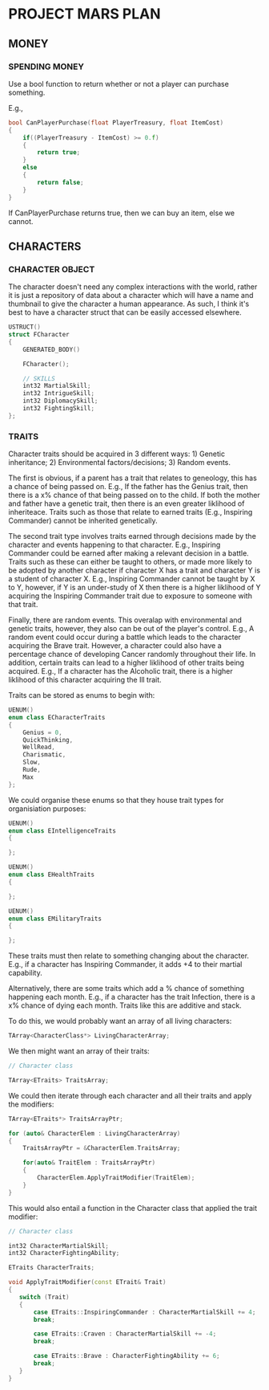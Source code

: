 # PROJECT MARS PLAN


## MONEY
### SPENDING MONEY

Use a bool function to return whether or not a player can purchase something. 

E.g., 
```C++
bool CanPlayerPurchase(float PlayerTreasury, float ItemCost)
{
    if((PlayerTreasury - ItemCost) >= 0.f)
    {
        return true;
    }
    else
    {
        return false;
    }
}
```

If CanPlayerPurchase returns true, then we can buy an item, else we cannot.


## CHARACTERS 

### CHARACTER OBJECT

The character doesn't need any complex interactions with the world, rather it is
just a repository of data about a character which will have a name and thumbnail 
to give the character a human appearance. As such, I think it's best to have a
character struct that can be easily accessed elsewhere.
```C++
USTRUCT()
struct FCharacter
{
    GENERATED_BODY()

    FCharacter();

    // SKILLS
    int32 MartialSkill;
    int32 IntrigueSkill;
    int32 DiplomacySkill;
    int32 FightingSkill;
};
```

### TRAITS

Character traits should be acquired in 3 different ways: 1) Genetic inheritance; 
2) Environmental factors/decisions; 3) Random events.

The first is obvious, if a parent has a trait that relates to geneology, this 
has a chance of being passed on. E.g., If the father has the Genius trait, then
there is a x% chance of that being passed on to the child. If both the mother
and father have a genetic trait, then there is an even greater liklihood of 
inheriteace. Traits such as those that relate to earned traits (E.g., Inspiring
Commander) cannot be inherited genetically.

The second trait type involves traits earned through decisions made by the 
character and events happening to that character. E.g., Inspiring Commander
could be earned after making a relevant decision in a battle. Traits such
as these can either be taught to others, or made more likely to be adopted
by another character if character X has a trait and character Y is a student
of character X. E.g., Inspiring Commander cannot be taught by X to Y, however,
if Y is an under-study of X then there is a higher liklihood of Y acquiring 
the Inspiring Commander trait due to exposure to someone with that trait.

Finally, there are random events. This overalap with environmental and 
genetic traits, however, they also can be out of the player's control. 
E.g., A random event could occur during a battle which leads to the character
acquiring the Brave trait. However, a character could also have a percentage
chance of developing Cancer randomly throughout their life. In addition, 
certain traits can lead to a higher liklihood of other traits being acquired.
E.g., If a character has the Alcoholic trait, there is a higher liklihood of
this character acquiring the Ill trait.

Traits can be stored as enums to begin with:
```C++
UENUM()
enum class ECharacterTraits
{
    Genius = 0,
    QuickThinking,
    WellRead,
    Charismatic,
    Slow,
    Rude,
    Max
};
```

We could organise these enums so that they house trait types for organisiation purposes:
```C++
UENUM()
enum class EIntelligenceTraits
{

};

UENUM()
enum class EHealthTraits
{

};

UENUM()
enum class EMilitaryTraits
{

};
```

These traits must then relate to something changing about the character. E.g., if 
a character has Inspiring Commander, it adds +4 to their martial capability.

Alternatively, there are some traits which add a % chance of something happening each
month. E.g., if a character has the trait Infection, there is a x% chance of dying each
month. Traits like this are additive and stack. 

To do this, we would probably want an array of all living characters:
```C++
TArray<CharacterClass*> LivingCharacterArray;
```

We then might want an array of their traits:
```C++
// Character class

TArray<ETraits> TraitsArray;
```

 We could then iterate through each character and all their traits and apply the modifiers:
 ```C++
TArray<ETraits*> TraitsArrayPtr;

 for (auto& CharacterElem : LivingCharacterArray)
 {
     TraitsArrayPtr = &CharacterElem.TraitsArray;

     for(auto& TraitElem : TraitsArrayPtr)
     {
         CharacterElem.ApplyTraitModifier(TraitElem);
     }
 }
 ```

 This would also entail a function in the Character class that applied the trait modifier:
 ```C++
 // Character class

int32 CharacterMartialSkill;
int32 CharacterFightingAbility;

ETraits CharacterTraits;

void ApplyTraitModifier(const ETrait& Trait)
{
    switch (Trait)
    {
        case ETraits::InspiringCommander : CharacterMartialSkill += 4;
        break;

        case ETraits::Craven : CharacterMartialSkill += -4;
        break;

        case ETraits::Brave : CharacterFightingAbility += 6;
        break;
    }   
}
 ```